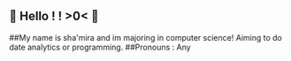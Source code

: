 
##                              🫧 Hello ! ! >0< 🫧
##My name is sha'mira and im majoring in computer science! Aiming to do date analytics or programming. 
##Pronouns : Any 


<!--
**shamira-oOo/shamira-oOo** is a ✨ _special_ ✨ repository because its `README.md` (this file) appears on your GitHub profile.

Here are some ideas to get you started:

- 🔭 I’m currently working on ...
- 🌱 I’m currently learning ...
- 👯 I’m looking to collaborate on ...
- 🤔 I’m looking for help with ...
- 💬 Ask me about ...
- 📫 How to reach me: ...
- 😄 Pronouns: ...
- ⚡ Fun fact: ...
-->
